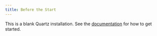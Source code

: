 ```yaml
---
title: Before the Start
---
```


This is a blank Quartz installation.
See the [documentation](https://quartz.jzhao.xyz) for how to get started.
